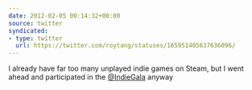 ```yaml
---
date: 2012-02-05 00:14:32+00:00
source: twitter
syndicated:
- type: twitter
  url: https://twitter.com/roytang/statuses/165951405637636096/
---
```


I already have far too many unplayed indie games on Steam, but I went ahead and participated in the [@IndieGala](https://twitter.com/IndieGala/) anyway